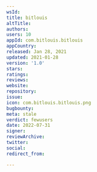 ```yaml
---
wsId: 
title: bitlouis
altTitle: 
authors: 
users: 10
appId: com.bitlouis.bitlouis
appCountry: 
released: Jan 28, 2021
updated: 2021-01-28
version: '1.0'
stars: 
ratings: 
reviews: 
website: 
repository: 
issue: 
icon: com.bitlouis.bitlouis.png
bugbounty: 
meta: stale
verdict: fewusers
date: 2022-07-31
signer: 
reviewArchive: 
twitter: 
social: 
redirect_from: 

---
```


